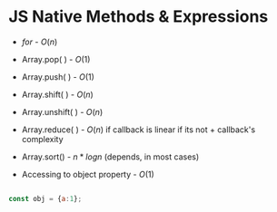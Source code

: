 # JS Native Methods & Expressions


- $for$ - $O(n)$

- Array.pop( ) - $O(1)$
- Array.push( ) - $O(1)$
- Array.shift( ) - $O(n)$
- Array.unshift( ) - $O(n)$
- Array.reduce( ) - $O(n)$ if callback is linear if its not + callback's complexity  
- Array.sort() - $n*logn$ (depends, in most cases)



- Accessing to object property - ${O(1)}$ 

```js

const obj = {a:1};

```
